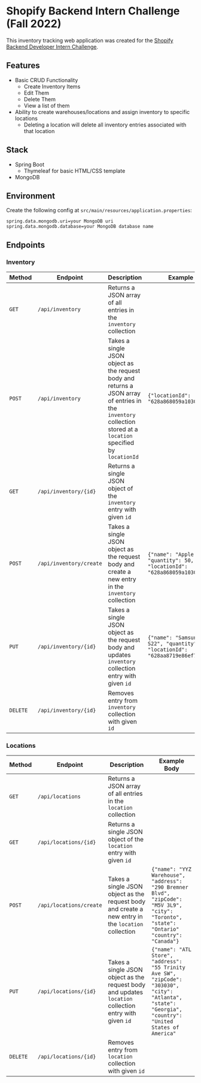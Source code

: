 # Shopify Backend Intern Challenge (Fall 2022)
This inventory tracking web application was created for the [Shopify Backend Developer Intern Challenge](https://docs.google.com/document/d/1PoxpoaJymXmFB3iCMhGL6js-ibht7GO_DkCF2elCySU/edit?usp=sharing).

## Features
- Basic CRUD Functionality
  - Create Inventory Items
  - Edit Them
  - Delete Them
  - View a list of them
- Ability to create warehouses/locations and assign inventory to specific locations
  - Deleting a location will delete all inventory entries associated with that location  

## Stack
- Spring Boot
  - Thymeleaf for basic HTML/CSS template
- MongoDB

## Environment
Create the following config at `src/main/resources/application.properties`:
```
spring.data.mongodb.uri=your MongoDB uri
spring.data.mongodb.database=your MongoDB database name
```

## Endpoints
### Inventory
| Method   | Endpoint              | Description                                                                                                                                                       | Example Body                                                                          |
|----------|-----------------------|-------------------------------------------------------------------------------------------------------------------------------------------------------------------|---------------------------------------------------------------------------------------|
| `GET`    | `/api/inventory`      | Returns a JSON array of all entries in the `inventory` collection                                                                                                 |
| `POST`   | `/api/inventory`      | Takes a single JSON object as the request body and returns a JSON array of entries in the `inventory` collection stored at a `location` specified by `locationId` | `{"locationId": "628a868059a10309f7f35172"}`|
| `GET`    | `/api/inventory/{id}` | Returns a single JSON object of the `inventory` entry with given `id`                                                                                             |
| `POST`   | `/api/inventory/create`   | Takes a single JSON object as the request body and create a new entry in the `inventory` collection                                                               | `{"name": "Apple iPhone 13", "quantity": 50, "locationId": "628a868059a10309f7f35172"}`     |
| `PUT`    | `/api/inventory/{id}`     | Takes a single JSON object as the request body and updates `inventory` collection entry with given `id`                                                           | `{"name": "Samsung Galaxy S22", "quantity": 300, "locationId": "628aa8719e86ef7e8d6bc6e3"}` |
| `DELETE` | `/api/inventory/{id}`     | Removes entry from `inventory` collection with given `id`                                                                                                         |
### Locations
| Method   | Endpoint           | Description                                                                                                 | Example Body                                                                                                                                  |
|----------|--------------------|-------------------------------------------------------------------------------------------------------------|-----------------------------------------------------------------------------------------------------------------------------------------------|
| `GET`    | `/api/locations`  | Returns a JSON array of all entries in the `location` collection                                            |
| `GET`    | `/api/locations/{id}`  | Returns a single JSON object of the `location` entry with given `id` |
| `POST`   | `/api/locations/create` | Takes a single JSON object as the request body and create a new entry in the `location` collection          | `{"name": "YYZ Warehouse", "address": "290 Bremner Blvd", "zipCode": "M5V 3L9", "city": "Toronto", "state": "Ontario" "country": "Canada"}`             |
| `PUT`    | `/api/locations/{id}`  | Takes a single JSON object as the request body and updates `location` collection entry with given `id`      | `{"name": "ATL Store", "address": "55 Trinity Ave SW", "zipCode": "303030", "city": "Atlanta", "state": "Georgia", "country": "United States of America"` |
| `DELETE` | `/api/locations/{id}`  | Removes entry from `location` collection with given `id`                                                    |

